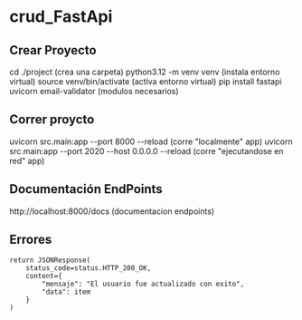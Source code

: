 # crud_FastApi


## Crear Proyecto
cd ./project   (crea una carpeta)
python3.12 -m venv venv (instala entorno virtual)
source venv/bin/activate (activa entorno virtual)
pip install fastapi uvicorn email-validator (modulos necesarios)


## Correr proycto
uvicorn src.main:app --port 8000 --reload (corre "localmente" app)
uvicorn src.main:app --port 2020 --host 0.0.0.0 --reload (corre "ejecutandose en red" app)

## Documentación EndPoints
http://localhost:8000/docs (documentacion endpoints)



## Errores
    return JSONResponse(
        status_code=status.HTTP_200_OK,
        content={
            "mensaje": "El usuario fue actualizado con exito", 
            "data": item
        }
    )